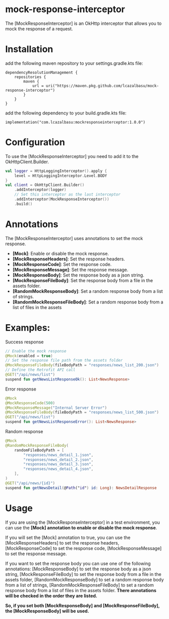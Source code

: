 # mock-response-interceptor

The [MockResponseInterceptor] is an OkHttp interceptor that allows you to mock the response of a
request.

# Installation
add the following maven repository to your settings.gradle.kts file:

```
dependencyResolutionManagement {
    repositories {
        maven {
            url = uri("https://maven.pkg.github.com/lcazalbasu/mock-response-interceptor")
        }
    }
}
```

add the following dependency to your build.gradle.kts file:

```
implementation("com.lcazalbasu:mockresponseinterceptor:1.0.0")
```

# Configuration

To use the [MockResponseInterceptor] you need to add it to the OkHttpClient.Builder.

```kotlin
val logger = HttpLoggingInterceptor().apply {
    level = HttpLoggingInterceptor.Level.BODY
}
val client = OkHttpClient.Builder()
    .addInterceptor(logger)
    // Set this interceptor as the last interceptor
    .addInterceptor(MockResponseInterceptor())
    .build()
```

# Annotations

The [MockResponseInterceptor] uses annotations to set the mock response.

- **[Mock]**: Enable or disable the mock response.
- **[MockResponseHeaders]**: Set the response headers.
- **[MockResponseCode]**: Set the response code.
- **[MockResponseMessage]**: Set the response message.
- **[MockResponseBody]**: Set the response body as a json string.
- **[MockResponseFileBody]**: Set the response body from a file in the assets folder.
- **[RandomMockResponseBody]**: Set a random response body from a list of strings.
- **[RandomMockResponseFileBody]**: Set a random response body from a list of files in the assets

# Examples:

Success response
```kotlin
// Enable the mock response
@Mock(enabled = true)
// Set the response file path from the assets folder
@MockResponseFileBody(fileBodyPath = "responses/news_list_200.json")
// Define the Retrofit API call
@GET("/api/news/list")
suspend fun getNewsListResponseOk(): List<NewsResponse>
```

Error response
```kotlin
@Mock
@MockResponseCode(500)
@MockResponseMessage("Internal Server Error")
@MockResponseFileBody(fileBodyPath = "responses/news_list_500.json")
@GET("/api/news/list")
suspend fun getNewsListResponseError(): List<NewsResponse>
```

Random response
```kotlin
@Mock
@RandomMockResponseFileBody(
    randomFileBodyPath = [
        "responses/news_detail_1.json",
        "responses/news_detail_2.json",
        "responses/news_detail_3.json",
        "responses/news_detail_4.json",
    ],
)
@GET("/api/news/{id}")
suspend fun getNewsDetail(@Path("id") id: Long): NewsDetailResponse
```

# Usage
If you are using the [MockResponseInterceptor] in a test environment,
you can use the **[Mock] annotation to enable or disable the mock response**.

If you will set the [Mock] annotation to true,
you can use the [MockResponseHeaders] to set the response headers,
[MockResponseCode] to set the response code,
[MockResponseMessage] to set the response message.

If you want to set the response body you can use one of the following annotations:
[MockResponseBody] to set the response body as a json string,
[MockResponseFileBody] to set the response body from a file in the assets folder,
[RandomMockResponseBody] to set a random response body from a list of strings,
[RandomMockResponseFileBody] to set a random response body from a list of files in the assets
folder.
**There annotations will be checked in the order they are listed.**

**So, if you set both [MockResponseBody] and [MockResponseFileBody],
the [MockResponseBody] will be used.**